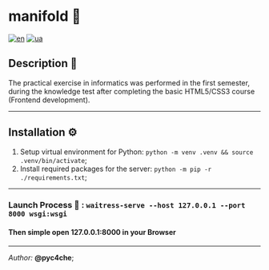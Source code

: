 # manifold 📧

[![en](https://img.shields.io/badge/lang-en-red.svg)](/README.md)
[![ua](https://img.shields.io/badge/lang-ua-green.svg)](/readmes/README.ua.md)

## Description 📄

The practical exercise in informatics was performed in the first semester, during the knowledge test after completing the basic HTML5/CSS3 course (Frontend development).

---

## Installation ⚙️

1. Setup virtual environment for Python: `python -m venv .venv && source .venv/bin/activate`;
2. Install required packages for the server: `python -m pip -r ./requirements.txt`;

---

### Launch Process 🚀 :  `waitress-serve --host 127.0.0.1 --port 8000 wsgi:wsgi`

#### Then simple open 127.0.0.1:8000 in your Browser

---

*Author:* **@pyc4che**;
